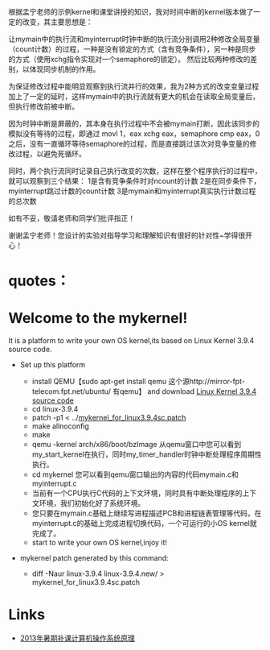 根据孟宁老师的示例kernel和课堂讲授的知识，我对时间中断的kernel版本做了一定的改变，其主要思想是：

让mymain中的执行流和myinterrupt时钟中断的执行流分别调用2种修改全局变量（count计数）的过程，一种是没有锁定的方式（含有竞争条件），另一种是同步的方式（使用xchg指令实现对一个semaphore的锁定）。
然后比较两种修改的差别，以体现同步机制的作用。

为保证修改过程中能明显观察到执行流并行的效果，我为2种方式的改变变量过程加上了一定的延时，这样mymain中的执行流就有更大的机会在读取全局变量后，但执行修改前被中断。

因为时钟中断是屏蔽的，其本身在执行过程中不会被mymain打断，因此该同步的模拟没有等待的过程，即通过
movl 1，eax
xchg eax，semaphore
cmp eax，0
之后，没有一直循环等待semaphore的过程，而是直接跳过该次对竞争变量的修改过程，以避免死循环。

同时，两个执行流同时记录自己执行改变的次数，这样在整个程序执行的过程中，就可以观察到三个结果：
1是含有竞争条件时对ncount的计数
2是在同步条件下，myinterrupt跳过计数的count计数
3是mymain和myinterrupt真实执行计数过程的总次数

如有不妥，敬请老师和同学们批评指正！

谢谢孟宁老师！您设计的实验对指导学习和理解知识有很好的针对性~学得很开心！

quotes：
==============================================================================================
# Welcome to the mykernel!

It is a platform to write your own OS kernel,its based on Linux Kernel 3.9.4 source code.

+ Set up this platform
    + install QEMU【sudo apt-get install qemu 这个源http://mirror-fpt-telecom.fpt.net/ubuntu/ 有qemu】 and download [Linux Kernel 3.9.4 source code](https://www.kernel.org/pub/linux/kernel/v3.x/linux-3.9.4.tar.xz)
    + cd linux-3.9.4
    + patch -p1 < ../[mykernel_for_linux3.9.4sc.patch](https://raw.github.com/mengning/mykernel/master/mykernel_for_linux3.9.4sc.patch)
    + make allnoconfig
    + make
    + qemu -kernel arch/x86/boot/bzImage 从qemu窗口中您可以看到my_start_kernel在执行，同时my_timer_handler时钟中断处理程序周期性执行。
    + cd mykernel 您可以看到qemu窗口输出的内容的代码mymain.c和myinterrupt.c
    + 当前有一个CPU执行C代码的上下文环境，同时具有中断处理程序的上下文环境，我们初始化好了系统环境。
    + 您只要在mymain.c基础上继续写进程描述PCB和进程链表管理等代码，在myinterrupt.c的基础上完成进程切换代码，一个可运行的小OS kernel就完成了。
    + start to write your own OS kernel,injoy it!

+ mykernel patch generated by this command: 
    + diff -Naur linux-3.9.4 linux-3.9.4.new/ > mykernel_for_linux3.9.4sc.patch

# Links

* [2013年暑期补课计算机操作系统原理](https://github.com/mengning/mykernel/wiki/OS2013)

